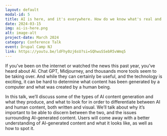 ```yaml
---
layout: default
modal-id: 5
title: AI is here, and it's everywhere. How do we know what's real and what's not?
date: 2024-03-15
img: ai-is-here.png
alt: image-alt
project-date: March 2024
category: Conference Talk
event: Drupal Camp NJ
link: https://youtu.be/ldFhy0zj6sU?si=SQhwuSSebR5vWmq5
---
```

If you’ve been on the internet or watched the news this past year, you’ve heard about AI. Chat GPT, Midjourney, and thousands more tools seem to be taking over. And while they can certainly be useful, and the technology is exciting, it can be hard to determine what content has been generated by a computer and what was created by a human being.   

In this talk, we’ll discuss some of the types of AI content generation and what they produce, and what to look for in order to differentiate between AI and human content, both written and visual. We’ll talk about why it’s important to be able to discern between the two, and the issues surrounding AI-generated content. Users will come away with a better understanding of AI-generated content and what it looks like, as well as how to spot it.